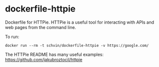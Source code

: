 dockerfile-httpie
=================

Dockerfile for HTTPie. HTTPie is a useful tool for interacting with APIs
and web pages from the command line.

To run:

```
docker run --rm -t schvin/dockerfile-httpie -v https://google.com/
```

The HTTPie README has many useful examples: https://github.com/jakubroztocil/httpie
